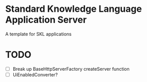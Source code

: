 # Standard Knowledge Language Application Server

A template for SKL applications

# TODO
 - [ ] Break up BaseHttpServerFactory createServer function
 - [ ] UiEnabledConverter?
